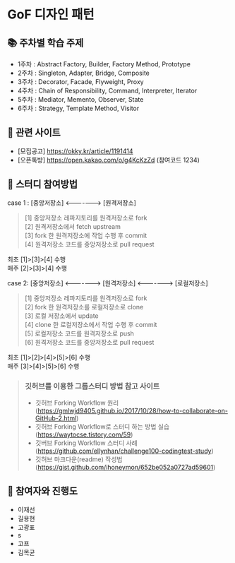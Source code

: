 # GoF 디자인 패턴


## :books: 주차별 학습 주제

- 1주차 : Abstract Factory, Builder, Factory Method, Prototype
- 2주차 : Singleton, Adapter, Bridge, Composite
- 3주차 : Decorator, Facade, Flyweight, Proxy
- 4주차 : Chain of Responsibility, Command, Interpreter, Iterator
- 5주차 : Mediator, Memento, Observer, State
- 6주차 : Strategy, Template Method, Visitor


## :pushpin: 관련 사이트
- [모집공고] https://okky.kr/article/1191414
- [오픈톡방] https://open.kakao.com/o/g4KcKzZd (참여코드 1234)


## :dart: 스터디 참여방법
case 1 : [중앙저장소] <-------> [원격저장소]  
> [1] 중앙저장소 레파지토리를 원격저장소로 fork  
> [2] 원격저장소에서 fetch upstream  
> [3] fork 한 원격저장소에 작업 수행 후 commit  
> [4] 원격저장소 코드를 중앙저장소로 pull request  

최초 [1]>[3]>[4] 수행  
매주 [2]>[3]>[4] 수행  


case 2: [중앙저장소] <-------> [원격저장소] <-------> [로컬저장소]  
> [1] 중앙저장소 레파지토리를 원격저장소로 fork  
> [2] fork 한 원격저장소를 로컬저장소로 clone  
> [3] 로컬 저장소에서 update  
> [4] clone 한 로컬저장소에서 작업 수행 후 commit  
> [5] 로컬저장소 코드를 원격저장소로 push  
> [6] 원격저장소 코드를 중앙저장소로 pull request  

최초 [1]>[2]>[4]>[5]>[6] 수행  
매주 [3]>[4]>[5]>[6] 수행  


> ### 깃허브를 이용한 그룹스터디 방법 참고 사이트
> - 깃허브 Forking Workflow 원리 (https://gmlwjd9405.github.io/2017/10/28/how-to-collaborate-on-GitHub-2.html)
> - 깃허브 Forking Workflow로 스터디 하는 방법 실습 (https://waytocse.tistory.com/59)
> - 깃버브 Forking Workflow 스터디 사례 (https://github.com/ellynhan/challenge100-codingtest-study)
> - 깃허브 마크다운(readme) 작성법 (https://gist.github.com/ihoneymon/652be052a0727ad59601)

## :couple: 참여자와 진행도 
- 이재선
- 길용현
- 고광표
- s
- 고프
- 김목균



